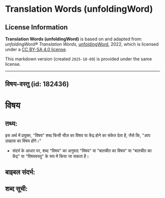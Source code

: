 # Translation Words (unfoldingWord)

## License Information

**Translation Words (unfoldingWord)** is based on and adapted from: _unfoldingWord® Translation Words_, [unfoldingWord](https://unfoldingword.org/utw), 2022, which is licensed under a [CC BY-SA 4.0 license](https://creativecommons.org/licenses/by-sa/4.0/legalcode.en).

This markdown version (created `2025-10-09`) is provided under the same license.



--------------------------------

## विषय-वस्तु (id: 182436)

विषय
====

तथ्य:
-----

इस अर्थ में प्रयुक्त, "विषय" शब्द किसी चीज़ का विषय या केंद्र होने का संकेत देता है, जैसे कि, "आप उपहास का विषय होंगे।"

* संदर्भ के आधार पर, शब्द "विषय" का अनुवाद "विषय" या "बातचीत का विषय" या "बातचीत का केंद्र" या "विषयवस्तु" के रूप में किया जा सकता है।

**बाइबल संदर्भ:**
-----------------

**शब्द सूची:**
--------------


